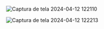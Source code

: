 ![Captura de tela 2024-04-12 122110](https://github.com/NickZizou/2AA---SW/assets/163527158/3c877d4b-d2d3-462d-a6d4-5e8fe6ad5c96)

![Captura de tela 2024-04-12 122213](https://github.com/NickZizou/2AA---SW/assets/163527158/f88ac31d-0554-41c9-ad72-0a3d53aef512)
